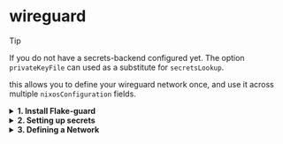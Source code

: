 # wireguard
> [!TIP]
> If you do not have a secrets-backend configured yet. 
> The option `privateKeyFile` can used as a substitute for `secretsLookup`.

this allows you to define your wireguard network once, and use it across multiple `nixosConfiguration` fields.


<details>
<summary><b>1. Install Flake-guard</b></summary>


## [Flakes](https://wiki.nixos.org/wiki/Flakes)

```
{
  inputs.nixpkgs.url = "github:nixos/nixpkgs";
  inputs.parts.url = "github:hercules-ci/flake-parts";
  inputs.lynx.url = "github:the-computer-club/lynx";
  
  outputs = { self, nixpkgs, lynx }: {
    # change `yourhostname` to your actual hostname
    nixosConfigurations.yourhostname = nixpkgs.lib.nixosSystem {
      # customize to your system
      system = "x86_64-linux";
      modules = [
        ./configuration.nix
        lynx.nixosModules.flake-guard-host
      ];
    };
  };
}
```


## [Flake-parts](https://flake.parts/)

```
{
  inputs.lynx.url = "github:the-computer-club/lynx";
  
  outputs = inputs@{self, parts, lynx, nixpkgs, ...}:
    parts.lib.mkFlake { inherit inputs; }
    ({ config, ... }: {
      imports = [ lynx.flakeModules.flake-guard ];
        
      flake.nixosConfigurations.yourhostname = nixpkgs.lib.nixosSystem {
        modules = [
          ./configuration.nix
          lynx.nixosModules.flake-guard-host
          { wireguard.enable = true; 
            wireguard.networks = config.wireguard.networks;
          }
        ];
      };
    };
  });
}
```
</details>

<details>
<summary><b>2. Setting up secrets</b></summary>

## Setting up secrets

> [!TIP]
> It is a common strategy to generate a wireguard key for each host, and then reference them all the same under the same namespace. Under each nixos-module context, the underlying value evaluates to a different secret.
> The examples below also follow this strategy.
> If not specified, flake-guard assumes the network name as the `secretsLookup` as a last-shot effort.


---
#### Secrets Backends supported are

- [agenix](https://github.com/ryantm/agenix)
- [sops-nix](https://github.com/Mic92/sops-nix)
- `privateKeyFile`
- `privateKey` (For testing purposes only)


The field `secretsLookup` will be used to evaluate `config.<secretsBackend>.secrets.<secretsLookup>`.
upon each host that loads `lynx.nixosModules.flake-guard-host`.


- `wireguard.networks.<NETWORK>.secretsLookup`
- `wireguard.networks.<NETWORK>.peers.by-name.<HOSTNAME>.secretsLookup`


Now create secrets for each nixosConfiguration this network is involved with.


Generate an encrypted secret for every host in the network, following the template below, add the following code to your project. (If you're using agenix, this example is for sops. Refer to agenix documentation [for now].)


---
### Sops

```sh
EDITOR=emacs sops secrets.json
```

```json
# secrets.json
{ "your-network": "AFN6afBcZyzKnjkdBztgEpVH3mmlcNUEo5vtDQuqy0s=" }
```


```nix
sops.secrets."your-network".mode = "0400";
```

---
### Age


```
EDITOR=emacs agenix -e host1-your-network.age
```


paste in the secret.
```
AFN6afBcZyzKnjkdBztgEpVH3mmlcNUEo5vtDQuqy0s=
```


add the following configuration to your hosts. 
Where each host appropriately knows its own secrets.
```
age.secrets."your-network".file = ./host1-your-network.age;
```

---

### privateKeyFile
Using the command `wg genkey`, create a unique file on every host machine at the location specified in this option.


---

### privateKey
The directive included is only for testing. 
Usage outside those means may result in damages. 
</details>

<details>
<summary><b>3. Defining a Network</b></summary>


## Define your network.
---


> [!TIP]
> This portion is normally defined in the nixos-module system. With the inclusion of flake-parts, 
> one may also define the network inside the flake-parts module system. The options are identical.

Define your network as such.

```nix
{ ... }:
{
  <age|sops>.secrets.your-network.mode = "0400";
 
  wireguard.networks.your-network = {
    listenPort = 51820;
    domainName = "vpn";
    secretsLookup = "your-network"; 

    autoConfig = {
      openFirewall = true;
    
      "networking.wireguard" = {
        # Automatically setup 
        # `networking.wireguard.interfaces.<ip | privateKey | privateKeyFile>`
        interface.enable = true;
        
        # Just add every peer from network.
        peers.mesh.enable = true;
      };

      "networking.hosts" = {
        # Modify the /etc/hosts to include nodes from the network
        enable = true;
        
        # Use add <hostname>.<domainName>.
        FQDNs.enable = true;
        # names.enable # bare names
      };
    };

    peers.by-name = {
      host1 = {
        publicKey = "g72lA+Jsvp7ZEmXQGpJCrzMVrorSTjr6/kbD9aaLyX0=";
        ipv4 = [ "172.16.0.1/32" ];
        selfEndpoint = "10.0.0.2:51820";
      };
    
      host2 = {
        publicKey = "ic/rfXxqoA4U0eaiL2VvVdkPIjvQL5p0lO/kk2lWZ0M=";
        ipv4 = [ "172.16.0.2/32" ];
        selfEndpoint = "10.0.0.3:51820";
      };
    };
  };
  
  networking.firewall.interfaces.your-network.allowedTCPPorts = [ 
    22 # Allow SSH over wireguard.
  ];
}
```

### Matching up machines to peers.

This is the most error prone part of this procedure. Flake-guard has no idea which host it's supposed to be inside of `wireguard.networks.<NETWORK>.peers.by-name`. This can be adjusted via two options

- `wireguard.hostName`
- `networking.hostName`

In the order of precedence given from top to bottom, flake-guard will use options to determine which host is equal to the in `wireguard.networks.<NETWORK>.peers.by-name.<HOSTNAME>`


#### `wireguard.build.networks.<NETWORK>.self`

is constructed whenever a machine finds its self in the network.

`wireguard.build.networks.<NETWORK>._responsible` 
will contain every instance that potentially matched `self`. 
Under normal operating conditions, this should always be the length of `1`.
Its inclusion is for debug purposes.


### Scoping default value.

Flake-guard will default values based on the parent attr-set, 
otherwise the precedence is in the order of:


- `wireguard.networks.<NETWORK>.peers.by-name.<HOST>`
- `wireguard.networks.<NETWORK>`
- `wireguard.defaults`

```nix 
 wireguard.networks.testnet = {
    secretsLookup = "default-value-for-each-peer";
    
    peers.by-name = {
      host1 = {
        publicKey = "g72lA+Jsvp7ZEmXQGpJCrzMVrorSTjr6/kbD9aaLyX0=";
        ipv4 = [ "172.16.0.1/32" ];
        selfEndpoint = "10.0.0.2:51820";
        secretsLookup = "im-different";
      };
      ...
    };
};
```

### Customizing topology.
```nix
{config, lib, pkgs, ...}:
let 
  cfg = config.networking.wireguard.networks.your-network;
in
{
  wireguard.autoConfig."networking.wireguard".interface = true;
  
  # Dont give up control on who can connect directly
  networking.wireguard.interfaces."your-network".peers = [
    cfg.peers.by-name.host2
  ];
}
```


### By-group

```nix
### Customizing topology.
```nix
{config, lib, pkgs, ...}:
let 
  cfg = config.networking.wireguard.networks.your-network;
in
{
  wireguard.autoConfig."networking.wireguard".interface = true;
  wireguard.networks.testnet.peers.by-name = {
    host1 = {
      publicKey = "g72lA+Jsvp7ZEmXQGpJCrzMVrorSTjr6/kbD9aaLyX0=";
      ipv4 = [ "172.16.0.1/32" ];
      selfEndpoint = "10.0.0.2:51820";
      groups = ["bridges"];
    };
    
    host2 = {
      publicKey = "ic/rfXxqoA4U0eaiL2VvVdkPIjvQL5p0lO/kk2lWZ0M=";
      ipv4 = [ "172.16.0.2/32" ];
      selfEndpoint = "10.0.0.3:51820";
      groups = ["bridges"];
    };
  };
  
  # Using groups can reduce mental loads when re-exaiming code
  networking.wireguard.interfaces."your-network".peers =
    (builtins.attrValues cfg.peers.by-group.bridges);
}
```
</details>

